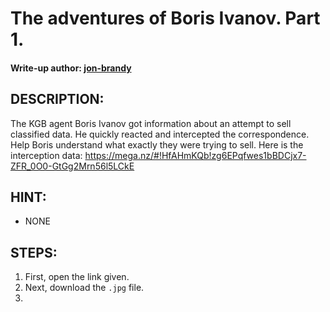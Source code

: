 # The adventures of Boris Ivanov. Part 1. 
#### Write-up author: [jon-brandy](https://github.com/jon-brandy)
## DESCRIPTION:
The KGB agent Boris Ivanov got information about an attempt to sell classified data. 
He quickly reacted and intercepted the correspondence. Help Boris understand what exactly they were trying to sell. 
Here is the interception data: https://mega.nz/#!HfAHmKQb!zg6EPqfwes1bBDCjx7-ZFR_0O0-GtGg2Mrn56l5LCkE
## HINT:
- NONE
## STEPS:
1. First, open the link given.
2. Next, download the `.jpg` file.
3. 
